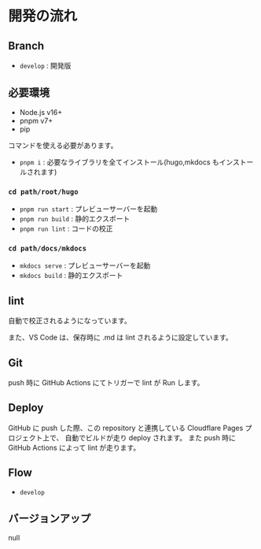 # 開発の流れ

## Branch

- `develop` : 開発版

## 必要環境

- Node.js v16+
- pnpm v7+
- pip

コマンドを使える必要があります。

- `pnpm i` : 必要なライブラリを全てインストール(hugo,mkdocs もインストールされます)

### `cd path/root/hugo`

- `pnpm run start` : プレビューサーバーを起動
- `pnpm run build` : 静的エクスポート
- `pnpm run lint` : コードの校正

### `cd path/docs/mkdocs`

- `mkdocs serve` : プレビューサーバーを起動
- `mkdocs build` : 静的エクスポート

## lint

自動で校正されるようになっています。

また、VS Code は、保存時に .md は lint されるように設定しています。

## Git

push 時に GitHub Actions にてトリガーで lint が Run します。

## Deploy

GitHub に push した際、この repository と連携している Cloudflare Pages プロジェクト上で、
自動でビルドが走り deploy されます。
また push 時に GitHub Actions によって lint が走ります。

## Flow

- `develop`

## バージョンアップ

null
